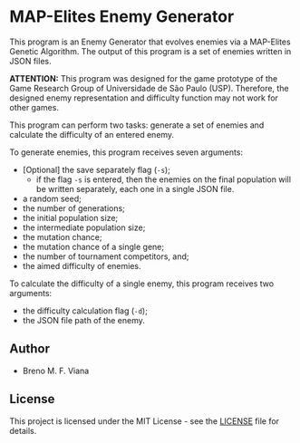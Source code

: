 # MAP-Elites Enemy Generator

This program is an Enemy Generator that evolves enemies via a MAP-Elites Genetic
Algorithm.
The output of this program is a set of enemies written in JSON files.

**ATTENTION:**
This program was designed for the game prototype of the Game Research Group of
Universidade de São Paulo (USP).
Therefore, the designed enemy representation and difficulty function may not
work for other games.

This program can perform two tasks: generate a set of enemies and calculate
the difficulty of an entered enemy.

To generate enemies, this program receives seven arguments:
- [Optional] the save separately flag (`-s`);
  * if the flag `-s` is entered,  then the enemies on the final population
    will be written separately, each one in a single JSON file.
- a random seed;
- the number of generations;
- the initial population size;
- the intermediate population size;
- the mutation chance;
- the mutation chance of a single gene;
- the number of tournament competitors, and;
- the aimed difficulty of enemies.

To calculate the difficulty of a single enemy, this program receives two
arguments:
- the difficulty calculation flag (`-d`);
- the JSON file path of the enemy.


## Author

- Breno M. F. Viana


## License

This project is licensed under the MIT License - see the [LICENSE](LICENSE) file for details.
